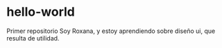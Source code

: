 # hello-world
Primer repositorio
Soy Roxana, y estoy aprendiendo sobre diseño ui, que resulta de utilidad.
